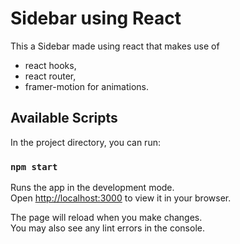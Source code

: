 # Sidebar using React 
This a Sidebar made using react that makes use of 
  - react hooks, 
  - react router, 
  - framer-motion for animations.



## Available Scripts

In the project directory, you can run:

### `npm start`

Runs the app in the development mode.\
Open [http://localhost:3000](http://localhost:3000) to view it in your browser.

The page will reload when you make changes.\
You may also see any lint errors in the console.






